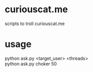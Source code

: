 # curiouscat.me
scripts to troll curiouscat.me

# usage
python ask.py \<target_user> \<threads><br>
python ask.py choker 50

